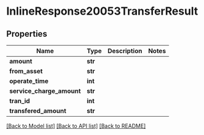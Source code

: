 # InlineResponse20053TransferResult

## Properties
Name | Type | Description | Notes
------------ | ------------- | ------------- | -------------
**amount** | **str** |  | 
**from_asset** | **str** |  | 
**operate_time** | **int** |  | 
**service_charge_amount** | **str** |  | 
**tran_id** | **int** |  | 
**transfered_amount** | **str** |  | 

[[Back to Model list]](../README.md#documentation-for-models) [[Back to API list]](../README.md#documentation-for-api-endpoints) [[Back to README]](../README.md)

